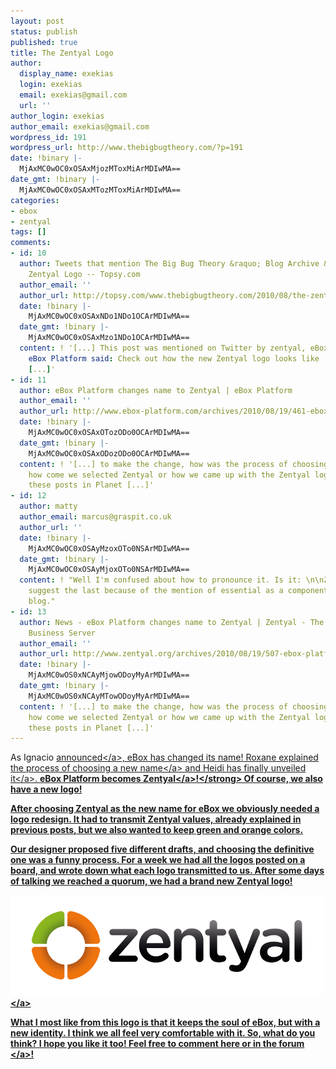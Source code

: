 ```yaml
---
layout: post
status: publish
published: true
title: The Zentyal Logo
author:
  display_name: exekias
  login: exekias
  email: exekias@gmail.com
  url: ''
author_login: exekias
author_email: exekias@gmail.com
wordpress_id: 191
wordpress_url: http://www.thebigbugtheory.com/?p=191
date: !binary |-
  MjAxMC0wOC0xOSAxMjozMToxMiArMDIwMA==
date_gmt: !binary |-
  MjAxMC0wOC0xOSAxMTozMToxMiArMDIwMA==
categories:
- ebox
- zentyal
tags: []
comments:
- id: 10
  author: Tweets that mention The Big Bug Theory &raquo; Blog Archive &raquo; The
    Zentyal Logo -- Topsy.com
  author_email: ''
  author_url: http://topsy.com/www.thebigbugtheory.com/2010/08/the-zentyal-logo/?utm_source=pingback&amp;utm_campaign=L2
  date: !binary |-
    MjAxMC0wOC0xOSAxNDo1NDo1OCArMDIwMA==
  date_gmt: !binary |-
    MjAxMC0wOC0xOSAxMzo1NDo1OCArMDIwMA==
  content: ! '[...] This post was mentioned on Twitter by zentyal, eBox Platform.
    eBox Platform said: Check out how the new Zentyal logo looks like :)! http:&#47;&#47;bit.ly&#47;9kRmaR
    [...]'
- id: 11
  author: eBox Platform changes name to Zentyal | eBox Platform
  author_email: ''
  author_url: http://www.ebox-platform.com/archives/2010/08/19/461-ebox-platform-changes-name-to-zentyal/
  date: !binary |-
    MjAxMC0wOC0xOSAxOTozODo0OCArMDIwMA==
  date_gmt: !binary |-
    MjAxMC0wOC0xOSAxODozODo0OCArMDIwMA==
  content: ! '[...] to make the change, how was the process of choosing the new name,
    how come we selected Zentyal or how we came up with the Zentyal logo, just check
    these posts in Planet [...]'
- id: 12
  author: matty
  author_email: marcus@graspit.co.uk
  author_url: ''
  date: !binary |-
    MjAxMC0wOC0xOSAyMzoxOTo0NSArMDIwMA==
  date_gmt: !binary |-
    MjAxMC0wOC0xOSAyMjoxOTo0NSArMDIwMA==
  content: ! "Well I'm confused about how to pronounce it. Is it: \n\nZen...tee...yal\n\nOr\n\nZent...yal\n\nOr\n\nZent..chool\n\nI
    suggest the last because of the mention of essential as a component in another
    blog."
- id: 13
  author: News - eBox Platform changes name to Zentyal | Zentyal - The Linux Small
    Business Server
  author_email: ''
  author_url: http://www.zentyal.org/archives/2010/08/19/507-ebox-platform-changes-name-to-zentyal/
  date: !binary |-
    MjAxMC0wOS0xNCAyMjowODoyMyArMDIwMA==
  date_gmt: !binary |-
    MjAxMC0wOS0xNCAyMTowODoyMyArMDIwMA==
  content: ! '[...] to make the change, how was the process of choosing the new name,
    how come we selected Zentyal or how we came up with the Zentyal logo, just check
    these posts in Planet [...]'
---
```

<p>As Ignacio <a href="http:&#47;&#47;blogs.ebox-platform.com&#47;icorreas&#47;2010&#47;08&#47;05&#47;changing-the-name-of-ebox-platform&#47;">announced<&#47;a>, eBox has changed its name! Roxane explained the <a href="http:&#47;&#47;blogs.ebox-platform.com&#47;gueststars&#47;2010&#47;08&#47;12&#47;the-process-of-choosing-a-new-name-for-ebox&#47;">process of choosing a new name<&#47;a> and Heidi has finally <a href="http:&#47;&#47;blogs.ebox-platform.com&#47;heidi&#47;2010&#47;08&#47;19&#47;the-new-name-for-ebox-platform-is-zentyal&#47;">unveiled it<&#47;a>. <strong>eBox Platform becomes <a href="http:&#47;&#47;www.zentyal.com">Zentyal<&#47;a>!<&#47;strong> Of course, we also have a new logo!</p>
<p>After choosing Zentyal as the new name for eBox we obviously needed a logo redesign. It had to transmit Zentyal values, already explained in previous posts, but we also wanted to keep green and orange colors. </p>
<p>Our designer proposed five different drafts, and choosing the definitive one was a funny process. For a week we had all the logos posted on a board, and wrote down what each logo transmitted to us. After some days of talking we reached a quorum, we had a brand new Zentyal logo!</p>
<p><a href="http:&#47;&#47;www.zentyal.com"><img src="&#47;wp-content&#47;uploads&#47;2010&#47;08&#47;zentyal_logo.png" alt="Zentyal" title="Zentyal logo" width="500" height="161" class="aligncenter size-full wp-image-258" &#47;><&#47;a></p>
<p>What I most like from this logo is that it keeps the soul of eBox, but with a new identity. I think we all feel very comfortable with it. So, what do you think? I hope you like it too! Feel free to comment here or in the <a href="http:&#47;&#47;forum.ebox-platform.com&#47;">forum <&#47;a>!</p>
